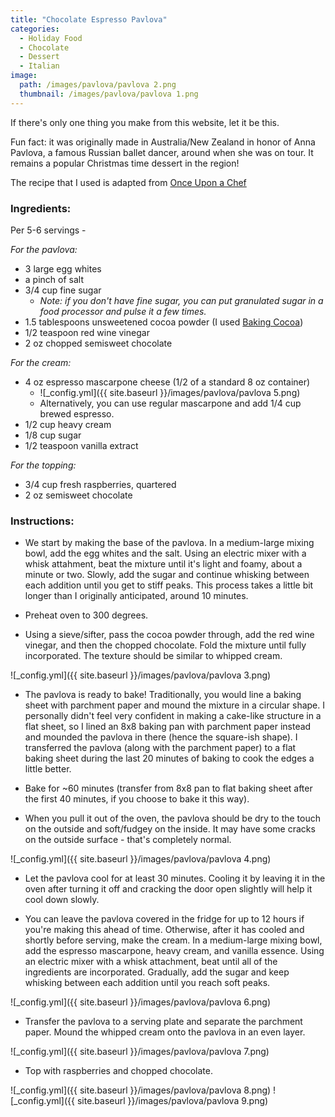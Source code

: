 ```yaml
---
title: "Chocolate Espresso Pavlova"
categories:
  - Holiday Food
  - Chocolate
  - Dessert
  - Italian
image:
  path: /images/pavlova/pavlova 2.png
  thumbnail: /images/pavlova/pavlova 1.png
---
```



If there's only one thing you make from this website, let it be this.

Fun fact: it was originally made in Australia/New Zealand in honor of Anna Pavlova, a famous Russian ballet dancer, around when she was on tour. It remains a popular Christmas time dessert in the region!

The recipe that I used is adapted from [Once Upon a Chef](https://www.onceuponachef.com/recipes/double-chocolate-pavlova-with-marscapone-cream-raspberries.html)

### Ingredients:

Per 5-6 servings - 

_For the pavlova:_

* 3 large egg whites
* a pinch of salt
* 3/4 cup fine sugar
  - _Note: if you don't have fine sugar, you can put granulated sugar in a food processor and pulse it a few times._
* 1.5 tablespoons unsweetened cocoa powder (I used [Baking Cocoa](https://www.kroger.com/p/kroger-sugar-free-baking-cocoa/0001111076927))
* 1/2 teaspoon red wine vinegar
* 2 oz chopped semisweet chocolate

_For the cream:_

* 4 oz espresso mascarpone cheese (1/2 of a standard 8 oz container)
  - ![_config.yml]({{ site.baseurl }}/images/pavlova/pavlova 5.png)
  - Alternatively, you can use regular mascarpone and add 1/4 cup brewed espresso.
* 1/2 cup heavy cream
* 1/8 cup sugar
* 1/2 teaspoon vanilla extract

_For the topping:_
* 3/4 cup fresh raspberries, quartered
* 2 oz semisweet chocolate


### Instructions:

* We start by making the base of the pavlova. In a medium-large mixing bowl, add the egg whites and the salt. Using an electric mixer with a whisk attahment, beat the mixture until it's light and foamy, about a minute or two. Slowly, add the sugar and continue whisking between each addition until you get to stiff peaks. This process takes a little bit longer than I originally anticipated, around 10 minutes. 

* Preheat oven to 300 degrees.

* Using a sieve/sifter, pass the cocoa powder through, add the red wine vinegar, and then the chopped chocolate. Fold the mixture until fully incorporated. The texture should be similar to whipped cream.

![_config.yml]({{ site.baseurl }}/images/pavlova/pavlova 3.png)

* The pavlova is ready to bake! Traditionally, you would line a baking sheet with parchment paper and mound the mixture in a circular shape. I personally didn't feel very confident in making a cake-like structure in a flat sheet, so I lined an 8x8 baking pan with parchment paper instead and mounded the pavlova in there (hence the square-ish shape). I transferred the pavlova (along with the parchment paper) to a flat baking sheet during the last 20 minutes of baking to cook the edges a little better.

* Bake for ~60 minutes (transfer from 8x8 pan to flat baking sheet after the first 40 minutes, if you choose to bake it this way). 

* When you pull it out of the oven, the pavlova should be dry to the touch on the outside and soft/fudgey on the inside. It may have some cracks on the outside surface - that's completely normal.

![_config.yml]({{ site.baseurl }}/images/pavlova/pavlova 4.png)

* Let the pavlova cool for at least 30 minutes. Cooling it by leaving it in the oven after turning it off and cracking the door open slightly will help it cool down slowly.

* You can leave the pavlova covered in the fridge for up to 12 hours if you're making this ahead of time. Otherwise, after it has cooled and shortly before serving, make the cream. In a medium-large mixing bowl, add the espresso mascarpone, heavy cream, and vanilla essence. Using an electric mixer with a whisk attachment, beat until all of the ingredients are incorporated. Gradually, add the sugar and keep whisking between each addition until you reach soft peaks. 

![_config.yml]({{ site.baseurl }}/images/pavlova/pavlova 6.png)

* Transfer the pavlova to a serving plate and separate the parchment paper. Mound the whipped cream onto the pavlova in an even layer.

![_config.yml]({{ site.baseurl }}/images/pavlova/pavlova 7.png)

* Top with raspberries and chopped chocolate.

![_config.yml]({{ site.baseurl }}/images/pavlova/pavlova 8.png)
![_config.yml]({{ site.baseurl }}/images/pavlova/pavlova 9.png)
